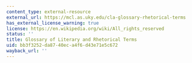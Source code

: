 ```yaml
---
content_type: external-resource
external_url: https://mcl.as.uky.edu/cla-glossary-rhetorical-terms
has_external_license_warning: true
license: https://en.wikipedia.org/wiki/All_rights_reserved
status: ''
title: Glossary of Literary and Rhetorical Terms
uid: bb3f3252-da87-40ec-a4f6-d43e71e5c672
wayback_url: ''
---
```

